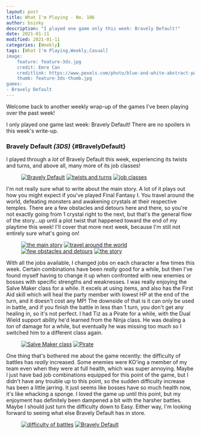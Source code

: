 ```yaml
---
layout: post
title: What I'm Playing - No. 106
author: bsinky
description: "I played one game only this week: Bravely Default!"
date: 2021-01-11
modified: 2021-01-11
categories: [Weekly]
tags: [What I'm Playing,Weekly,Casual]
image:
    feature: feature-3ds.jpg
    credit: Emre Can
    creditlink: https://www.pexels.com/photo/blue-and-white-abstract-painting-2110951/
    thumb: feature-3ds-thumb.jpg
games:
- Bravely Default
---
```


Welcome back to another weekly wrap-up of the games I've been playing over the
past week!

I only played one game last week: Bravely Default! There are no spoilers in this
week's write-up.

<!--more-->

### Bravely Default *(3DS)*    {#BravelyDefault}

I played through a *lot* of Bravely Default this week, experiencing its twists and turns, and above all, many more of its job classes!

<figure class="third">
    <a href="https://i.imgur.com/L3x7cVT.png"><img src="https://i.imgur.com/L3x7cVTm.png" alt="Bravely Default"/></a>
    <a href="https://i.imgur.com/CbHWB19.png"><img src="https://i.imgur.com/CbHWB19m.png" alt="twists and turns"/></a>
    <a href="https://i.imgur.com/sBVsT3j.png"><img src="https://i.imgur.com/sBVsT3jm.png" alt="job classes"/></a>
</figure>

I'm not really sure what to write about the main story. A lot of it plays out how you might expect if you've played Final Fantasy I. You travel around the world, defeating monsters and awakening crystals at their respective temples. There are a few obstacles and detours here and there, so you're not exactly going from 1 crystal right to the next, but that's the general flow of the story...up until a plot twist that happened toward the end of my playtime this week! I'll cover that more next week, because I'm still not entirely sure what's going on!

<figure class="half">
    <a href="https://i.imgur.com/QYkZZhZ.png"><img src="https://i.imgur.com/QYkZZhZm.png" alt="the main story"/></a>
    <a href="https://i.imgur.com/x10gOsi.png"><img src="https://i.imgur.com/x10gOsim.png" alt="travel around the world"/></a>
    <a href="https://i.imgur.com/swO5VPP.png"><img src="https://i.imgur.com/swO5VPPm.png" alt="few obstacles and detours"/></a>
    <a href="https://i.imgur.com/uvv6MUW.png"><img src="https://i.imgur.com/uvv6MUWm.png" alt="the story"/></a>
</figure>

With all the jobs available, I changed jobs on each character a few times this week. Certain combinations have been *really* good for a while, but then I've found myself having to change it up when confronted with new enemies or bosses with specific strengths and weaknesses. I was really enjoying the Salve Maker class for a while. It excels at using items, and also has the First Aid skill which will heal the party member with lowest HP at the end of the turn, and it doesn't cost any MP! The downside of that is it can only be used in battle, and if you finish the battle in less than 1 turn, you don't get any healing in, so it's not perfect. I had Tiz as a Pirate for a while, with the Dual Wield support ability he'd learned from the Ninja class. He was dealing a *ton* of damage for a while, but eventually he was missing too much so I switched him to a different class again.

<figure class="third center">
    <a href="https://i.imgur.com/dQ8iPoj.png"><img src="https://i.imgur.com/dQ8iPojm.png" alt="Salve Maker class"/></a>
    <a href="https://i.imgur.com/WnvB5ln.png"><img src="https://i.imgur.com/WnvB5lnm.png" alt="Pirate"/></a>
</figure>

One thing that's bothered me about the game recently: the difficulty of battles has *really* increased. Some enemies were KO'ing a member of my team even when they were at full health, which was super annoying. Maybe I just have bad job combinations equipped for this point of the game, but I didn't have any trouble up to this point, so the sudden difficulty increase has been a little jarring. It just seems like bosses have so much health now, it's like whacking a sponge. I loved the game up until this point, but my enjoyment has definitely been dampened a bit with the harsher battles. Maybe I should just turn the difficulty down to Easy. Either way, I'm looking forward to seeing what else Bravely Default has in store.

<figure class="half">
    <a href="https://i.imgur.com/9qtMo9y.png"><img src="https://i.imgur.com/9qtMo9ym.png" alt="difficulty of battles"/></a>
    <a href="https://i.imgur.com/XGXOQId.png"><img src="https://i.imgur.com/XGXOQIdm.png" alt="Bravely Default"/></a>
</figure>

